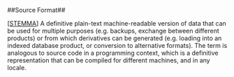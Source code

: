 ##Source Format##

\[[STEMMA](SOURCES.md#STEMMA)\] A definitive plain-text machine-readable version of data that can be used for multiple purposes (e.g. backups, exchange between different products) or from which derivatives can be generated (e.g. loading into an indexed database product, or conversion to alternative formats). The term is analogous to source code in a programming context, which is a definitive representation that can be compiled for different machines, and in any locale.
